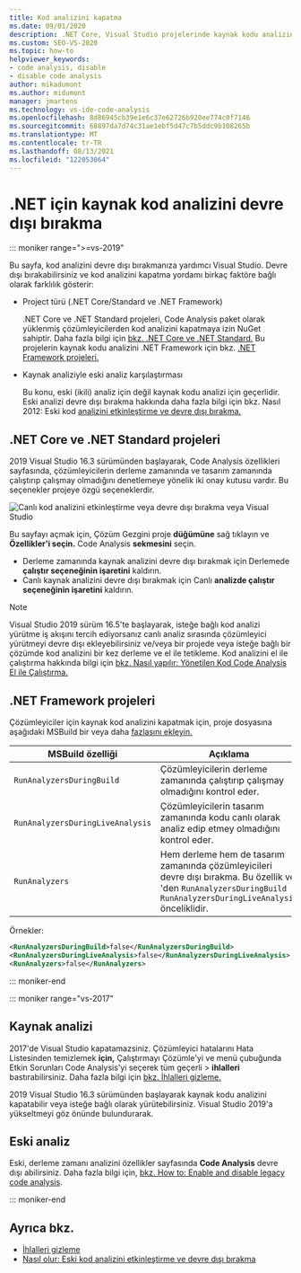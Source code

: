 ```yaml
---
title: Kod analizini kapatma
ms.date: 09/01/2020
description: .NET Core, Visual Studio projelerinde kaynak kodu analizini .NET Standard ve .NET Framework öğrenin.
ms.custom: SEO-VS-2020
ms.topic: how-to
helpviewer_keywords:
- code analysis, disable
- disable code analysis
author: mikadumont
ms.author: midumont
manager: jmartens
ms.technology: vs-ide-code-analysis
ms.openlocfilehash: 8d86945cb39e1e6c37e62726b920ee774c0f7146
ms.sourcegitcommit: 68897da7d74c31ae1ebf5d47c7b5ddc9b108265b
ms.translationtype: MT
ms.contentlocale: tr-TR
ms.lasthandoff: 08/13/2021
ms.locfileid: "122053064"
---
```

# <a name="disable-source-code-analysis-for-net"></a>.NET için kaynak kod analizini devre dışı bırakma

::: moniker range=">=vs-2019"

Bu sayfa, kod analizini devre dışı bırakmanıza yardımcı Visual Studio. Devre dışı bırakabilirsiniz ve kod analizini kapatma yordamı birkaç faktöre bağlı olarak farklılık gösterir:

- Project türü (.NET Core/Standard ve .NET Framework)

  .NET Core ve .NET Standard projeleri, Code Analysis paket olarak yüklenmiş çözümleyicilerden kod analizini kapatmaya izin NuGet sahiptir. Daha fazla bilgi için [bkz. .NET Core ve .NET Standard.](#net-core-and-net-standard-projects) Bu projelerin kaynak kodu analizini .NET Framework için bkz. [.NET Framework projeleri.](#net-framework-projects)

- Kaynak analiziyle eski analiz karşılaştırması

  Bu konu, eski (ikili) analiz için değil kaynak kodu analizi için geçerlidir. Eski analizi devre dışı bırakma hakkında daha fazla bilgi için bkz. Nasıl 2012: Eski kod [analizini etkinleştirme ve devre dışı bırakma.](how-to-enable-and-disable-automatic-code-analysis-for-managed-code.md)

## <a name="net-core-and-net-standard-projects"></a>.NET Core ve .NET Standard projeleri

2019 Visual Studio 16.3 sürümünden başlayarak, Code Analysis özellikleri sayfasında, çözümleyicilerin derleme zamanında ve tasarım zamanında çalıştırıp çalışmay olmadığını denetlemeye yönelik iki onay kutusu vardır. Bu seçenekler projeye özgü seçeneklerdir.

![Canlı kod analizini etkinleştirme veya devre dışı bırakma veya Visual Studio](media/run-on-build-run-live-analysis.png)

Bu sayfayı açmak için, Çözüm Gezgini proje **düğümüne** sağ tıklayın ve **Özellikler'i seçin.** Code Analysis **sekmesini** seçin.

- Derleme zamanında kaynak analizini devre dışı bırakmak için Derlemede **çalıştır seçeneğinin işaretini** kaldırın.
- Canlı kaynak analizini devre dışı bırakmak için Canlı **analizde çalıştır seçeneğinin işaretini** kaldırın.

> [!NOTE]
> Visual Studio 2019 sürüm 16.5'te başlayarak, isteğe bağlı kod analizi yürütme iş akışını tercih ediyorsanız canlı analiz sırasında çözümleyici yürütmeyi devre dışı ekleyebilirsiniz ve/veya bir projede veya isteğe bağlı bir çözümde kod analizini bir kez derleme ve el ile tetikleme. Kod analizini el ile çalıştırma hakkında bilgi için [bkz. Nasıl yapılır: Yönetilen Kod Code Analysis El ile Çalıştırma.](how-to-run-code-analysis-manually-for-managed-code.md)

## <a name="net-framework-projects"></a>.NET Framework projeleri

Çözümleyiciler için kaynak kod analizini kapatmak için, proje dosyasına aşağıdaki MSBuild bir veya daha [fazlasını ekleyin.](../ide/solutions-and-projects-in-visual-studio.md#project-file)

| MSBuild özelliği | Açıklama | Varsayılan |
| - | - | - |
| `RunAnalyzersDuringBuild` | Çözümleyicilerin derleme zamanında çalıştırıp çalışmay olmadığını kontrol eder. | `true` |
| `RunAnalyzersDuringLiveAnalysis` | Çözümleyicilerin tasarım zamanında kodu canlı olarak analiz edip etmey olmadığını kontrol eder. | `true` |
| `RunAnalyzers` | Hem derleme hem de tasarım zamanında çözümleyicileri devre dışı bırakma. Bu özellik ve 'den `RunAnalyzersDuringBuild` `RunAnalyzersDuringLiveAnalysis` önceliklidir. | `true` |

Örnekler:

```xml
<RunAnalyzersDuringBuild>false</RunAnalyzersDuringBuild>
<RunAnalyzersDuringLiveAnalysis>false</RunAnalyzersDuringLiveAnalysis>
<RunAnalyzers>false</RunAnalyzers>
```

::: moniker-end

::: moniker range="vs-2017"

## <a name="source-analysis"></a>Kaynak analizi

2017'de Visual Studio kapatamazsiniz. [](roslyn-analyzers-overview.md) Çözümleyici hatalarını Hata Listesinden temizlemek **için,** Çalıştırmayı Çözümle'yi ve menü çubuğunda Etkin Sorunları Code Analysis'yi seçerek tüm geçerli  >  **ihlalleri** bastırabilirsiniz. Daha fazla bilgi için [bkz. İhlalleri gizleme.](use-roslyn-analyzers.md#suppress-violations)

2019 Visual Studio 16.3 sürümünden başlayarak kaynak kodu analizini kapatabilir veya isteğe bağlı olarak yürütebilirsiniz. Visual Studio 2019'a yükseltmeyi göz önünde bulundurarak.

## <a name="legacy-analysis"></a>Eski analiz

Eski, derleme zamanı analizini özellikler sayfasında **Code Analysis** devre dışı abilirsiniz. Daha fazla bilgi için, [bkz. How to: Enable and disable legacy code analysis](how-to-enable-and-disable-automatic-code-analysis-for-managed-code.md).

::: moniker-end

## <a name="see-also"></a>Ayrıca bkz.

- [İhlalleri gizleme](use-roslyn-analyzers.md#suppress-violations)
- [Nasıl olur: Eski kod analizini etkinleştirme ve devre dışı bırakma](how-to-enable-and-disable-automatic-code-analysis-for-managed-code.md)
